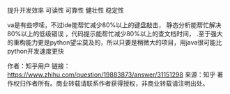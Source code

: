 提升开发效率 可读性  可靠性 健壮性  稳定性


va是有些啰嗦，不过ide能帮忙减少80%以上的键盘敲击，
静态分析能帮忙解决80%以上的低级错误
，代码提示能帮忙减少80%以上的查文档时间，
.至于强大的重构能力更是python望尘莫及的，所以只要是稍微大的项目，用java很可能比python开发速度更快


作者：知乎用户
链接：https://www.zhihu.com/question/19883873/answer/31151298
来源：知乎
著作权归作者所有。商业转载请联系作者获得授权，非商业转载请注明出处。

